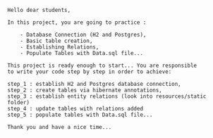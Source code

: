 
    Hello dear students,

    In this project, you are going to practice :

        - Database Connection (H2 and Postgres),
        - Basic table creation, 
        - Establishing Relations,
        - Populate Tables with Data.sql file...

    This project is ready enough to start... You are responsible
    to write your code step by step in order to achieve:

    step_1 : establish H2 and Postgres database connection,
    step_2 : create tables via hibernate annotations,
    step_3 : establish entity relations (look into resources/static folder)
    step_4 : update tables with relations added
    step_5 : populate tables with Data.sql file...

    Thank you and have a nice time...
